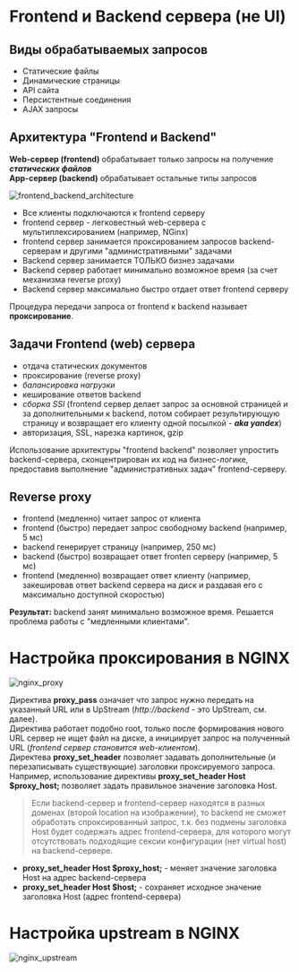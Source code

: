 # Frontend и Backend сервера (не UI)

## Виды обрабатываемых запросов
* Статические файлы
* Динамические страницы
* API сайта
* Персистентные соединения
* AJAX запросы

## Архитектура **"Frontend и Backend"**
**Web-сервер (frontend)** обрабатывает только запросы на получение ***статических файлов***   
**App-сервер (backend)** обрабатывает остальные типы запросов

![frontend_backend_architecture](https://github.com/ilmen/tp-stepic/blob/master/lesson-8/pictures/front_back.png "Архитектура серверов Frontend и Backend")
* Все клиенты подключаются к frontend серверу
* frontend сервер - легковестный web-сервера с мультиплексированием (например, NGinx)
* frontend сервер занимается проксированием запросов backend-серверам и другими "административными" задачами
* Backend сервер занимается ТОЛЬКО бизнез задачами
* Backend сервер работает минимально возможное время (за счет механизма reverse proxy)
* Backend сервер максимально быстро отдает ответ frontend серверу

Процедура передачи запроса от frontend к backend называет **проксирование**.

## Задачи Frontend (web) сервера
* отдача статических документов
* проксирование (reverse proxy)
* *балансировка нагрузки*
* кеширование ответов backend
* *сборка SSI* (frontend сервер делает запрос за основной страницей и за дополнительными к backend, потом собирает результирующую страницу и возвращает его клиенту одной посылкой - ***aka yandex***)
* авторизация, SSL, нарезка картинок, gzip

Использование архитектуры "frontend backend" позволяет упростить backend-сервера, сконцентрирован их код на бизнес-логике, предоставив выполнение "административных задач" frontend-серверу.

## Reverse proxy
* frontend (медленно) читает запрос от клиента
* frontend (быстро) передает запрос свободному backend (например, 5 мс)
* backend генерирует страницу (например, 250 мс)
* backend (быстро) возвращает ответ fronten серверу (например, 5 мс)
* frontend (медленно) возвращает ответ клиенту (например, закешировав ответ backend сервера на диск и раздавая его с максимально доступной скоростью)

**Результат:** backend занят минимально возможное время. Решается проблема работы с "медленными клиентами".

# Настройка проксирования в NGINX
![nginx_proxy](https://github.com/ilmen/tp-stepic/blob/master/lesson-8/pictures/nginx_proxy.png "Настройка проксирования в NGINX")

Директива **proxy_pass** означает что запрос нужно передать на указанный URL или в UpStream (*http://backend* - это UpStream, см. далее).  
Директива работает подобно root, только после формирования нового URL сервер не ищет файл на диске, а инициирует запрос на полученный URL (*frontend сервер становится web-клиентом*).  
Директева **proxy_set_header** позволяет задавать дополнительные (и перезаписывать существующие) заголовки проксируемого запроса.  
Например, использование директивы **proxy_set_header Host $proxy_host;** позволяет задать правильное значение заголовка Host.  
> Если backend-сервер и frontend-сервер находятся в разных доменах (второй location на изображении), то backend не сможет обработать спроксированный запрос, т.к. без подмены заголовка Host будет содержать адрес frontend-сервера, для которого могут отсутствовать подходящие сексии конфигурации (нет virtual host) на backend-сервере.

* **proxy_set_header Host $proxy_host;** - меняет значение заголовка Host на адрес backend-сервера
* **proxy_set_header Host $host;** - сохраняет исходное значение заголовка Host (адрес frontend-сервера)

# Настройка upstream в NGINX
![nginx_upstream](https://github.com/ilmen/tp-stepic/blob/master/lesson-8/pictures/nginx_upstream.png "Настройка upstream в NGINX")
